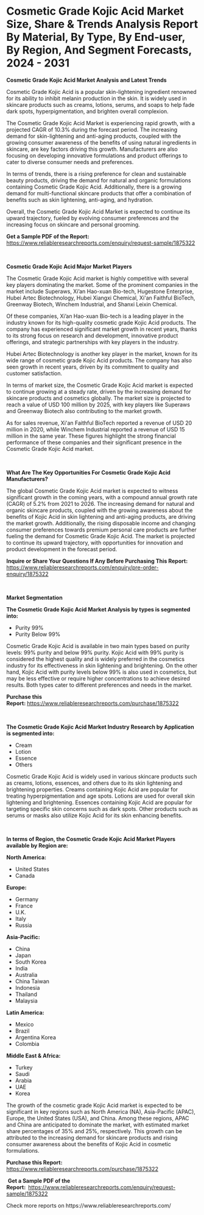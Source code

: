 <p><h1>Cosmetic Grade Kojic Acid Market Size, Share & Trends Analysis Report By Material, By Type, By End-user, By Region, And Segment Forecasts, 2024 - 2031</h1></p><p><strong>Cosmetic Grade Kojic Acid Market Analysis and Latest Trends</strong></p>
<p><p>Cosmetic Grade Kojic Acid is a popular skin-lightening ingredient renowned for its ability to inhibit melanin production in the skin. It is widely used in skincare products such as creams, lotions, serums, and soaps to help fade dark spots, hyperpigmentation, and brighten overall complexion.</p><p>The Cosmetic Grade Kojic Acid Market is experiencing rapid growth, with a projected CAGR of 10.3% during the forecast period. The increasing demand for skin-lightening and anti-aging products, coupled with the growing consumer awareness of the benefits of using natural ingredients in skincare, are key factors driving this growth. Manufacturers are also focusing on developing innovative formulations and product offerings to cater to diverse consumer needs and preferences.</p><p>In terms of trends, there is a rising preference for clean and sustainable beauty products, driving the demand for natural and organic formulations containing Cosmetic Grade Kojic Acid. Additionally, there is a growing demand for multi-functional skincare products that offer a combination of benefits such as skin lightening, anti-aging, and hydration.</p><p>Overall, the Cosmetic Grade Kojic Acid Market is expected to continue its upward trajectory, fueled by evolving consumer preferences and the increasing focus on skincare and personal grooming.</p></p>
<p><strong>Get a Sample PDF of the Report:&nbsp;</strong> <a href="https://www.reliableresearchreports.com/enquiry/request-sample/1875322">https://www.reliableresearchreports.com/enquiry/request-sample/1875322</a></p>
<p>&nbsp;</p>
<p><strong>Cosmetic Grade Kojic Acid Major Market Players</strong></p>
<p><p>The Cosmetic Grade Kojic Acid market is highly competitive with several key players dominating the market. Some of the prominent companies in the market include Superaws, Xi’an Hao-xuan Bio-tech, Hugestone Enterprise, Hubei Artec Biotechnology, Hubei Xiangxi Chemical, Xi'an Faithful BioTech, Greenway Biotech, Winchem Industrial, and Shanxi Leixin Chemical.</p><p>Of these companies, Xi’an Hao-xuan Bio-tech is a leading player in the industry known for its high-quality cosmetic grade Kojic Acid products. The company has experienced significant market growth in recent years, thanks to its strong focus on research and development, innovative product offerings, and strategic partnerships with key players in the industry.</p><p>Hubei Artec Biotechnology is another key player in the market, known for its wide range of cosmetic grade Kojic Acid products. The company has also seen growth in recent years, driven by its commitment to quality and customer satisfaction.</p><p>In terms of market size, the Cosmetic Grade Kojic Acid market is expected to continue growing at a steady rate, driven by the increasing demand for skincare products and cosmetics globally. The market size is projected to reach a value of USD 100 million by 2025, with key players like Superaws and Greenway Biotech also contributing to the market growth.</p><p>As for sales revenue, Xi'an Faithful BioTech reported a revenue of USD 20 million in 2020, while Winchem Industrial reported a revenue of USD 15 million in the same year. These figures highlight the strong financial performance of these companies and their significant presence in the Cosmetic Grade Kojic Acid market.</p></p>
<p>&nbsp;</p>
<p><strong>What Are The Key Opportunities For Cosmetic Grade Kojic Acid Manufacturers?</strong></p>
<p><p>The global Cosmetic Grade Kojic Acid market is expected to witness significant growth in the coming years, with a compound annual growth rate (CAGR) of 5.2% from 2021 to 2026. The increasing demand for natural and organic skincare products, coupled with the growing awareness about the benefits of Kojic Acid in skin lightening and anti-aging products, are driving the market growth. Additionally, the rising disposable income and changing consumer preferences towards premium personal care products are further fueling the demand for Cosmetic Grade Kojic Acid. The market is projected to continue its upward trajectory, with opportunities for innovation and product development in the forecast period.</p></p>
<p><strong>Inquire or Share Your Questions If Any Before Purchasing This Report:</strong> <a href="https://www.reliableresearchreports.com/enquiry/pre-order-enquiry/1875322">https://www.reliableresearchreports.com/enquiry/pre-order-enquiry/1875322</a></p>
<p>&nbsp;</p>
<p><strong>Market Segmentation</strong></p>
<p><strong>The Cosmetic Grade Kojic Acid Market Analysis by types is segmented into:</strong></p>
<p><ul><li>Purity 99%</li><li>Purity Below 99%</li></ul></p>
<p><p>Cosmetic Grade Kojic Acid is available in two main types based on purity levels: 99% purity and below 99% purity. Kojic Acid with 99% purity is considered the highest quality and is widely preferred in the cosmetics industry for its effectiveness in skin lightening and brightening. On the other hand, Kojic Acid with purity levels below 99% is also used in cosmetics, but may be less effective or require higher concentrations to achieve desired results. Both types cater to different preferences and needs in the market.</p></p>
<p><strong>Purchase this Report:&nbsp;</strong><a href="https://www.reliableresearchreports.com/purchase/1875322">https://www.reliableresearchreports.com/purchase/1875322</a></p>
<p>&nbsp;</p>
<p><strong>The Cosmetic Grade Kojic Acid Market Industry Research by Application is segmented into:</strong></p>
<p><ul><li>Cream</li><li>Lotion</li><li>Essence</li><li>Others</li></ul></p>
<p><p>Cosmetic Grade Kojic Acid is widely used in various skincare products such as creams, lotions, essences, and others due to its skin lightening and brightening properties. Creams containing Kojic Acid are popular for treating hyperpigmentation and age spots. Lotions are used for overall skin lightening and brightening. Essences containing Kojic Acid are popular for targeting specific skin concerns such as dark spots. Other products such as serums or masks also utilize Kojic Acid for its skin enhancing benefits.</p></p>
<p>&nbsp;</p>
<p><strong>In terms of Region, the Cosmetic Grade Kojic Acid Market Players available by Region are:</strong></p>
<p>
    <p> <strong> North America: </strong>
        <ul>
            <li>United States</li>
            <li>Canada</li>
        </ul>
        </p> 
    <p> <strong> Europe: </strong>
        <ul>
            <li>Germany</li>
            <li>France</li>
            <li>U.K.</li>
            <li>Italy</li>
            <li>Russia</li>
        </ul>
        </p> 
    <p> <strong> Asia-Pacific: </strong>
        <ul>
            <li>China</li>
            <li>Japan</li>
            <li>South Korea</li>
            <li>India</li>
            <li>Australia</li>
            <li>China Taiwan</li>
            <li>Indonesia</li>
            <li>Thailand</li>
            <li>Malaysia</li>
        </ul>
        </p> 
    <p> <strong> Latin America: </strong>
        <ul>
            <li>Mexico</li>
            <li>Brazil</li>
            <li>Argentina Korea</li>
            <li>Colombia</li>
        </ul>
        </p> 
    <p> <strong> Middle East & Africa: </strong>
        <ul>
            <li>Turkey</li>
            <li>Saudi</li>
            <li>Arabia</li>
            <li>UAE</li>
            <li>Korea</li>
        </ul>
    </p>
    </p>
<p><p>The growth of the cosmetic grade Kojic Acid market is expected to be significant in key regions such as North America (NA), Asia-Pacific (APAC), Europe, the United States (USA), and China. Among these regions, APAC and China are anticipated to dominate the market, with estimated market share percentages of 35% and 25%, respectively. This growth can be attributed to the increasing demand for skincare products and rising consumer awareness about the benefits of Kojic Acid in cosmetic formulations.</p></p>
<p><strong>Purchase this Report: </strong><a href="https://www.reliableresearchreports.com/purchase/1875322">https://www.reliableresearchreports.com/purchase/1875322</a></p>
<p>&nbsp;<strong>Get a Sample PDF of the Report:&nbsp;&nbsp;</strong><a href="https://www.reliableresearchreports.com/enquiry/request-sample/1875322">https://www.reliableresearchreports.com/enquiry/request-sample/1875322</a></p>
<p><strong></strong></p>
<p>Check more reports on https://www.reliableresearchreports.com/</p>